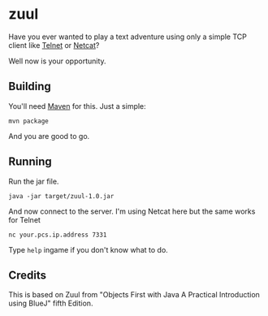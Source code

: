 # zuul

Have you ever wanted to play a text adventure using only a simple TCP
client like [Telnet](https://en.wikipedia.org/wiki/Telnet) or
[Netcat](https://en.wikipedia.org/wiki/Netcat)?

Well now is your opportunity.

## Building

You'll need [Maven](https://maven.apache.org/) for this. Just a simple:

```
mvn package
```

And you are good to go.

## Running

Run the jar file.

```
java -jar target/zuul-1.0.jar

```

And now connect to the server. I'm using Netcat here but the same works
for Telnet

```
nc your.pcs.ip.address 7331
```

Type `help` ingame if you don't know what to do.

## Credits

This is based on Zuul from "Objects First with Java A Practical
Introduction using BlueJ" fifth Edition.
